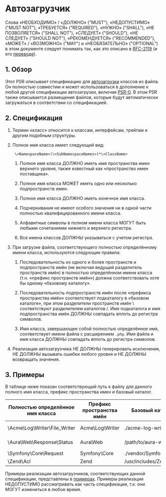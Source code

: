 # Автозагрузчик

Слова «НЕОБХОДИМО» / «ДОЛЖНО» ("MUST"), «НЕДОПУСТИМО» ("MUST NOT"),
«ТРЕБУЕТСЯ» ("REQUIRED"), «НУЖНО» ("SHALL"), «НЕ ПОЗВОЛЯЕТСЯ» ("SHALL NOT"),
«СЛЕДУЕТ» ("SHOULD"), «НЕ СЛЕДУЕТ» ("SHOULD NOT"),
«РЕКОМЕНДУЕТСЯ» ("RECOMMENDED"), «МОЖЕТ» / «ВОЗМОЖНО» ("MAY") и
«НЕОБЯЗАТЕЛЬНО» ("OPTIONAL") в этом документе следует понимать так,
как это описано в [RFC-2119] (и его [переводе]).

## 1. Обзор

Этот PSR описывает спецификацию для [автозагрузки][] классов из файла.
Он полностью совместим и может использоваться в дополнение к любой другой
спецификации автозагрузки, включая [PSR-0][]. В этом PSR также описывается размещения файлов,
которые будут автоматически загружаться в соответствии со спецификацией.

## 2. Спецификация

1. Термин «класс» относится к классам, интерфейсам, трейтам и другим подобным
   структуры.

2. Полное имя класса имеет следующий вид:

        \<NamespaceName>(\<SubNamespaceNames>)*\<ClassName>

    1. Полное имя класса ДОЛЖНО иметь имя пространства имен верхнего уровня,
       также известный как «пространство имен поставщика».

    2. Полное имя класса МОЖЕТ иметь одно или несколько подпространств имен.

    3. Полное имя класса ДОЛЖНО иметь конечное имя класса.

    4. Подчеркивания не имеют особого значения ни в одной части полностью
       квалифицированного имени класса.

    5. Алфавитные символы в полном имени класса МОГУТ быть любыми
       сочетаниями нижнего и верхнего регистра.

    6. Все имена классов ДОЛЖНЫ указываться с учетом регистра.

3. При загрузке файла, соответствующего полностью определённому имени класса, используются следующие правила:

    1. Последовательность из одного и более пространств и подпространств имён (не включая ведущий разделитель
       пространств имён) в полностью определённом имени класса (т.н. «префикс пространств имён») должна соответствовать
       хотя бы одному «базовому каталогу».

    2. Последовательность подпространств имён после «префикса пространства имён» соответствует подкаталогу в «базовом
       каталоге»,
       при этом разделители пространств имён \ соответствуют разделителям каталогов /. Имя подкаталога и имя
       подпространства имён ДОЛЖНЫ совпадать вплоть до регистра символов.

    3. Имя класса, завершающее собой полностью определённое имя, соответствует имени файла с расширением `.php`.
       Имя файла и имя класса ДОЛЖНЫ совпадать вплоть до регистра символов.

4. Реализации автозагрузчика НЕ ДОЛЖНЫ генерировать исключения, НЕ ДОЛЖНЫ вызывать ошибки
   любого уровня и НЕ ДОЛЖНЫ возвращать значения.

## 3. Примеры

В таблице ниже показан соответствующий путь к файлу для данного полного
имя класса, префикс пространства имен и базовый каталог.

| Полностью определённое имя класса    | Префикс пространства имён   | Базовый каталог           | Итоговый путь к файлу
| ----------------------------- |--------------------|--------------------------|-------------------------------------------
| \Acme\Log\Writer\File_Writer  | Acme\Log\Writer    | ./acme-log-writer/lib/   | ./acme-log-writer/lib/File_Writer.php
| \Aura\Web\Response\Status     | Aura\Web           | /path/to/aura-web/src/   | /path/to/aura-web/src/Response/Status.php
| \Symfony\Core\Request         | Symfony\Core       | ./vendor/Symfony/Core/   | ./vendor/Symfony/Core/Request.php
| \Zend\Acl                     | Zend               | /usr/includes/Zend/      | /usr/includes/Zend/Acl.php

Примеры реализации автозагрузчиков, соответствующих данной спецификации, 
представлены в [примерах]. 
Примеры реализации НЕДОПУСТИМО рассматривать как часть спецификации, т.к. они МОГУТ измениться в любое время.

[RFC-2119]:  http://www.ietf.org/rfc/rfc2119.txt

[автозагрузки]: http://php.net/autoload

[PSR-0]: /accepted/PSR-0.md

[примерах]: /accepted/PSR-4-autoloader-examples/

[переводе]: http://rfc.com.ru/rfc2119.htm